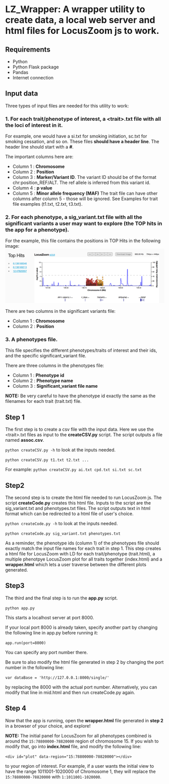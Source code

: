 # **LZ_Wrapper: A wrapper utility to create data, a local web server and html files for LocusZoom js to work.**

## **Requirements**

- Python
- Python Flask package
- Pandas
- Internet connection

## **Input data**

Three types of input files are needed for this utility to work:
 
### 1. For each trait/phenotype of interest, a \<trait\>.txt file with all the loci of interest in it. 

For example, one would have a si.txt for smoking initiation, sc.txt for smoking cessation, and so on. These files **should have a header line**. The header line should start with a **#**.

  The important columns here are:
  - Column 1 : **Chromosome**
  - Column 2 : **Position**
  - Column 3 : **Marker/Variant ID**. The variant ID should be of the format chr:position_REF/ALT. The ref allele is inferred from this variant id.
  - Column 4 : **p value**
  - Column 5 : **Minor allele frequency (MAF)**
  The trait file can have other columns after column 5 - those will be ignored.
  See Examples for trait file examples (t1.txt, t2.txt, t3.txt).
  
### 2. For each phenotype, a sig_variant.txt file with all the significant variants a user may want to explore (the TOP hits in the app for a phenotype). 

For the example, this file contains the positions in TOP Hits in the following image:
 ![Alt text](/Example/TopHits.png?raw=true "Top Hits")

  There are two columns in the significant variants file:
  - Column 1 : **Chromosome**
  - Column 2 : **Position**
  
### 3. A phenotypes file. 

This file specifies the different phenotypes/traits of interest and their ids, and the specific significant_variant file.

  There are three columns in the phenotypes file:
  - Column 1 : **Phenotype id**
  - Column 2 : **Phenotype name**
  - Column 3 : **Significant_variant file name**
  
  **NOTE:** Be very careful to have the phenotype id exactly the same as the filenames for each trait (trait.txt) file.

## **Step 1**

The first step is to create a csv file with the input data. Here we use the \<trait\>.txt files as input to the **createCSV.py** script. The script outputs a file named **assoc.csv**.

`python createCSV.py -h` to look at the inputs needed. 

`python createCSV.py t1.txt t2.txt ...` 

For example: `python createCSV.py ai.txt cpd.txt si.txt sc.txt`

## **Step2**

The second step is to create the html file needed to run LocusZoom js. The script **createCode.py** creates this html file. Inputs to the script are the sig_variant.txt and phenotypes.txt files. The script outputs text in html format which can be redirected to a html file of user's choice.

`python createCode.py -h` to look at the inputs needed. 

`python createCode.py sig_variant.txt phenotypes.txt`

As a reminder, the phenotype ids (column 1) of the phenotypes file should exactly match the input file names for each trait in step 1. This step creates a html file for LocusZoom with LD for each trait/phenotype (trait.html), a multiple phenotpye LocusZoom plot for all traits together (index.html) and a **wrapper.html** which lets a user traverse between the different plots generated. 

## **Step3**

The third and the final step is to run the **app.py** script.

`python app.py`

This starts a localhost server at port 8000. 

If your local port 8000 is already taken, specify another part by changing the following line in app.py before running it:

`app.run(port=8000)`

You can specify any port number there.

Be sure to also modify the html file generated in step 2 by changing the port number in the following line:

`var dataBase = 'http://127.0.0.1:8000/single/'`

by replacing the 8000 with the actual port number. Alternatively, you can modify that line in mid.html and then run createCode.py again.

## **Step 4**

Now that the app is running, open the **wrapper.html** file generated in **step 2** in a browser of your choice, and explore!

**NOTE:** The initial panel for LocusZoom for all phenotypes combined is around the `15:78800000-78820000` region of chromosome 15. If you wish to modify that, go into **index.html** file, and modify the following line:

`<div id="plot" data-region="15:78800000-78820000"></div>`

to your region of interest. For example, if a user wants the initial view to have the range 1011001-1020000 of Chromosome 1, they will replace the `15:78800000-78820000` with `1:1011001-1020000`.
